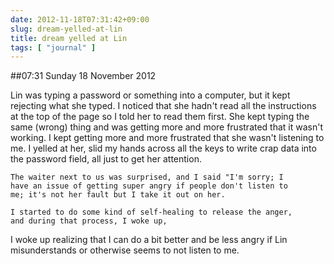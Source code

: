 ```yaml
---
date: 2012-11-18T07:31:42+09:00
slug: dream-yelled-at-lin
title: dream yelled at Lin
tags: [ "journal" ]
---
```


##07:31 Sunday 18 November 2012

Lin was typing a password or something into a computer, but it
    kept rejecting what she typed.  I noticed that she hadn't read
    all the instructions at the top of the page so I told her to 
    read them first.  She kept typing the same (wrong) thing and 
    was getting more and more frustrated that it wasn't working.  I
    kept getting more and more frustrated that she wasn't listening
    to me.  I yelled at her, slid my hands across all the keys to 
    write crap data into the password field, all just to get her 
    attention.
    
    The waiter next to us was surprised, and I said "I'm sorry; I 
    have an issue of getting super angry if people don't listen to 
    me; it's not her fault but I take it out on her.
    
    I started to do some kind of self-healing to release the anger, 
    and during that process, I woke up,


I woke up realizing that I can do a bit better and be less angry if Lin misunderstands or otherwise seems to not listen to me.
